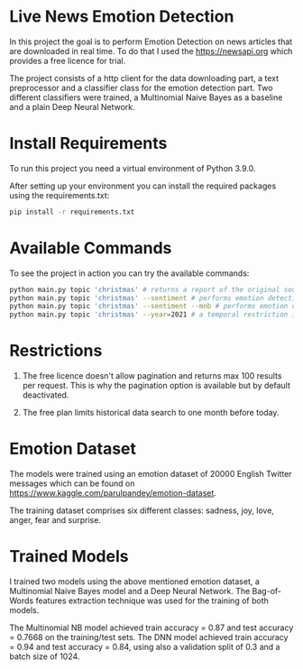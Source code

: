 # Live News Emotion Detection

In this project the goal is to perform Emotion Detection on news articles that are downloaded in real time. 
To do that I used the https://newsapi.org which provides a free licence for trial. 

The project consists of a http client for the data downloading part, a text preprocessor and a classifier class
for the emotion detection part. Two different classifiers were trained, a Multinomial Naive Bayes as a baseline 
and a plain Deep Neural Network.


# Install Requirements
To run this project you need a virtual environment of Python 3.9.0.

After setting up your environment you can install the required packages using the requirements.txt:
```bash
pip install -r requirements.txt
```

# Available Commands
To see the project in action you can try the available commands:

```bash
python main.py topic 'christmas' # returns a report of the original sources of the articles for the specific topic
python main.py topic 'christmas' --sentiment # performs emotion detection on the articles using the DNN model
python main.py topic 'christmas' --sentiment --mnb # performs emotion detection on the articles using the Multinomial NB model
python main.py topic 'christmas' --year=2021 # a temporal restriction is also available
```

# Restrictions

1) The free licence doesn't allow pagination and returns max 100 results per request. This is why the pagination option is available but by default deactivated.

2) The free plan limits historical data search to one month before today.
   
# Emotion Dataset 

The models were trained using an emotion dataset of 20000 English Twitter messages which can be found on 
https://www.kaggle.com/parulpandey/emotion-dataset. 

The training dataset comprises six different classes: sadness, joy, love, anger, fear and surprise.
   
# Trained Models

I trained two models using the above mentioned emotion dataset, a Multinomial Naive Bayes model and a Deep Neural Network. The 
Bag-of-Words features extraction technique was used for the training of both models.

The Multinomial NB model achieved train accuracy = 0.87 and test accuracy = 0.7668 on the training/test sets. The 
DNN model achieved train accuracy = 0.94 and test accuracy = 0.84, using also a validation split of 0.3 and a 
batch size of 1024.
